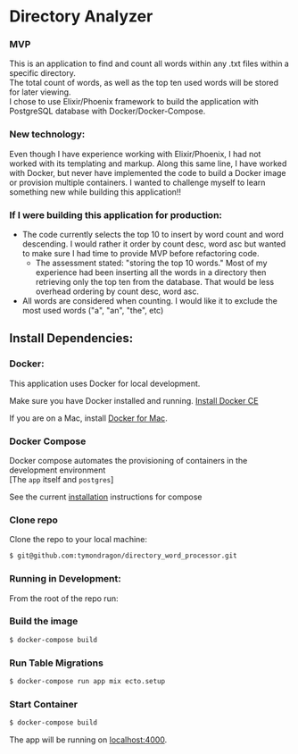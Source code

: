 # Directory Analyzer

### MVP
This is an application to find and count all words within any .txt files within a specific directory.\
The total count of words, as well as the top ten used words will be stored for later viewing.\
I chose to use Elixir/Phoenix framework to build the application with PostgreSQL database with Docker/Docker-Compose.

### New technology:
Even though I have experience working with Elixir/Phoenix, I had not worked with its templating and markup.
Along this same line, I have worked with Docker, but never have implemented the code to build a Docker image or provision multiple containers.
I wanted to challenge myself to learn something new while building this application!!
### If I were building this application for production:
  - The code currently selects the top 10 to insert by word count and word descending. I would rather it order by count desc, word asc but wanted to make sure I had time to provide MVP before refactoring code.
    - The assessment stated: "storing the top 10 words." Most of my experience had been inserting all the words in a directory then retrieving only the top ten from the database. That would be less overhead ordering by count desc, word asc.
  - All words are considered when counting. I would like it to exclude the most used words ("a", "an", "the", etc)


## Install Dependencies:

### Docker:
This application uses Docker for local development.

Make sure you have Docker installed and running.
[Install Docker CE](https://docs.docker.com/install/)

If you are on a Mac, install
[Docker for Mac](https://www.docker.com/docker-mac).

### Docker Compose
Docker compose automates the provisioning of containers in the development
environment<br/>
[The `app` itself and `postgres`]

See the current
[installation](https://docs.docker.com/compose/install/#install-compose)
instructions for compose

### Clone repo
Clone the repo to your local machine:

```sh
$ git@github.com:tymondragon/directory_word_processor.git
```

### Running in Development:
From the root of the repo run:

### Build the image
```sh
$ docker-compose build
```

### Run Table Migrations
```sh
$ docker-compose run app mix ecto.setup
```

### Start Container
```sh
$ docker-compose build
```

The app  will be running on
[localhost:4000](http://localhost:4000/).

